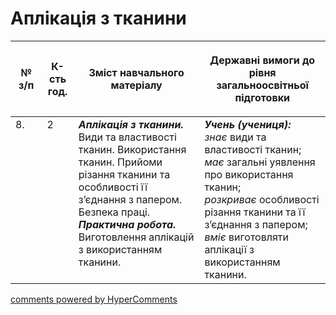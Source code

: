 <div id="hypercomments_widget" class="js-hypercomments-widget invisible"></div>

# Аплікація з тканини

<table>
<thead>
  <tr>
    <th width="10%" align="center"><p>№ з/п</p></td>
    <th width="10%" align="center"><p>К-сть год.</p></td>
    <th width="40%" align="center"><p>Зміст навчального матеріалу</p></td>
    <th width="60%" align="center"><p>Державні вимоги до рівня загальноосвітньої підготовки</p></td>
  </tr>
</thead>
<tbody>
  <tr>
    <td width="10%" style="vertical-align:top !important;">
8.</td>
    <td width="10%" style="vertical-align:top !important;">
2</td>
    <td width="40%" style="vertical-align:top !important;">
<b><i>Аплікація з тканини.</i></b> Види та властивості тканин. Використання тканин. Прийоми різання тканини та особливості її з’єднання з папером. Безпека праці.<br>
<b><i>Практична робота.</i></b> <br>
Виготовлення аплікацій з використанням тканини. <br>
</td>
    <td width="60%" style="vertical-align:top !important;">
<i><b>Учень (учениця):</b></i><br>
<i>знає</i> види та властивості тканин;<br>
<i>має</i> загальні уявлення про використання тканин;<br>
<i>розкриває</i> особливості різання тканини та її з’єднання з папером;<br>
<i>вміє</i> виготовляти аплікації з використанням тканини.<br></td>
  </tr>
</tbody>
</table>

<div class="js-hypercomments-container">
<a href="http://hypercomments.com" class="hc-link" title="comments widget">comments powered by HyperComments</a>
</div>